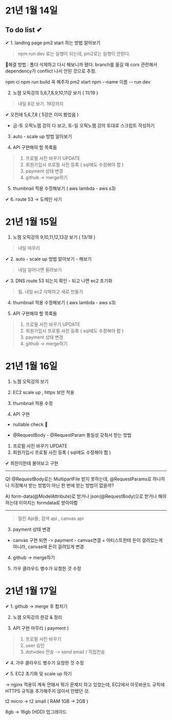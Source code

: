 
# 21년 1월 14일

## To do list ✔

✔ 1. landing page pm2 start 하는 방법 알아보기  
 > npm run dev 로는 실행이 되는데, pm2로는 실행이 안된다. 
 
 🍺해결 방법 : 폴더 삭제하고 다시 해보니까 됐다. branch를 옮길 때 cors 관련해서 dependency가 conflict 나서 안된 것으로 추정.

npm ci
npm run build 꼭 해주자
pm2 start npm --name 이름 -- run dev

2. 노잼 오픽강의 5,6,7,8,9,10,11강 보기 ( 11/19 )
>  내일 8강 보기. 19강까지

✔ 오전에 5,6,7,8 ( 5강은 이미 봤었음 )

* 금-토 오픽노잼 강의 다 보고, 토-일 오픽노잼 강의 토대로 스크립트 작성하기

3. auto - scale up 방법 알아보기

4. API 구현해야 할 목록들

> 1. 프로필 사진 바꾸기 UPDATE
> 2. 회원가입시 프로필 사진 등록 ( sql에도 수정해야 함 )
> 3. payment 상태 변경
> 4. github -> merge하기

5. thumbnail 적용 수정해보기 ( aws lambda - aws s3)

✔ 6. route 53 -> 도메인 사기 

# 21년 1월 15일

1. 노잼 오픽강의 9,10,11,12,13강 보기 ( 13/19 )
>  내일 마무리

✔ 2. auto - scale up 방법 알아보기 - 해보기

> 내일 일어나면 올려보기

✔ 3. DNS route 53 되는지 확인 - 되고 나면 ec2 초기화

> 됨. 내일 ec2 삭제하고 새로 만들기

4. thumbnail 적용 수정해보기 ( aws lambda - aws s3)

5. API 구현해야 할 목록들

> 1. 프로필 사진 바꾸기 UPDATE
> 2. 회원가입시 프로필 사진 등록 ( sql에도 수정해야 함 )
> 3. payment 상태 변경
> 4. github -> merge하기

# 21년 1월 16일

1. 노잼 오픽강의 보기

2. EC2 scale up , https 보안 적용

3. thumbnail 적용 수정

4. API 구현

* nullable check 
  🥽 

* @RequestBody - @RequestParam 통일성 갖춰서 받는 방법

1. 프로필 사진 바꾸기 UPDATE
2. 회원가입시 프로필 사진 등록 ( sql에도 수정해야 함 )

✔ 희찬이한테 물어보고 구현

<hr/>

Q) @RequestBody로는 MultipartFile 받지 못하는데, @RequestParams로 하나하나 지정해서 받는 방법이 아닌 한 번에 받는 방법이 없을까?

A) form-data(@ModelAttribute)로 받거나 json(@RequestBody)으로 받거나 해야하는데 이미지는 formdata로 받아야함

<hr/>

> 밀린 Api들, 검색 api , canvas api

3. payment 상태 변경

* canvas 구현 되면 -> payment - canvas연결 + 아티스트한테 돈이 걸려있는게 아니라, canvas에 돈이 걸려있게 변경

4. github -> merge하기

5. 가우 클라우드 병수가 요청한 것 수정

# 21년 1월 17일

✔ 1. github -> merge 후 합치기

2. 노잼 오픽강의 완강 & 정리

3. API 구현 마무리 ( payment )

> 1. 프로필 사진 바꾸기
> 2. user 승인
> 3. dotvideo 전송 -> send email / 직접전송

✔ 4. 가우 클라우드 병수가 요청한 것 수정

✔ 5. EC2 초기화 및 scale up 하기

-> nginx 적용이 계속 안돼서 뭐가 문제지 하고 있었는데, EC2에서 아웃바운드 규칙에 HTTPS 규칙을 추가해주지 않아서 안됐던 것.

t2 micro -> t2 small ( RAM 1GB -> 2GB )

8gb -> 16gb (HDD)  업그레이드

